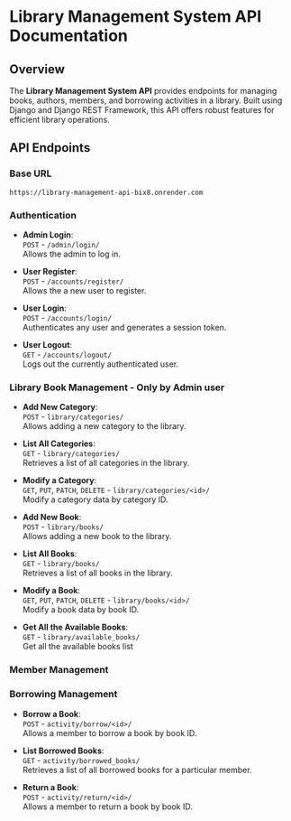 # Library Management System API Documentation

## Overview

The **Library Management System API** provides endpoints for managing books, authors, members, and borrowing activities in a library. Built using Django and Django REST Framework, this API offers robust features for efficient library operations.

## API Endpoints

### Base URL
`https://library-management-api-bix8.onrender.com`

### Authentication

- **Admin Login**:  
  `POST` - `/admin/login/`  
  Allows the admin to log in.

- **User Register**:  
  `POST` - `/accounts/register/`  
  Allows the a new user to register.

- **User Login**:  
  `POST` - `/accounts/login/`  
  Authenticates any user and generates a session token.

- **User Logout**:  
  `GET` - `/accounts/logout/`  
  Logs out the currently authenticated user.

### Library Book Management - Only by **Admin user**

- **Add New Category**:  
  `POST` - `library/categories/`  
  Allows adding a new category to the library.

- **List All Categories**:  
  `GET` - `library/categories/`  
  Retrieves a list of all categories in the library.

- **Modify a Category**:  
  `GET`, `PUT`, `PATCH`, `DELETE` - `library/categories/<id>/`  
  Modify a category data by category ID.


- **Add New Book**:  
  `POST` - `library/books/`  
  Allows adding a new book to the library.

- **List All Books**:  
  `GET` - `library/books/`  
  Retrieves a list of all books in the library.

- **Modify a Book**:  
  `GET`, `PUT`, `PATCH`, `DELETE` - `library/books/<id>/`  
  Modify a book data by book ID.

- **Get All the Available Books**:  
  `GET` - `library/available_books/`  
  Get all the available books list


### Member Management

### Borrowing Management

- **Borrow a Book**:  
  `POST` - `activity/borrow/<id>/`  
  Allows a member to borrow a book by book ID.

- **List Borrowed Books**:  
  `GET` - `activity/borrowed_books/`  
  Retrieves a list of all borrowed books for a particular member.

- **Return a Book**:  
  `POST` - `activity/return/<id>/`  
  Allows a member to return a book by book ID.
